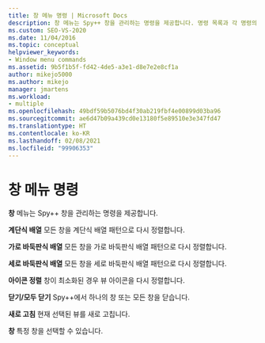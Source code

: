 ```yaml
---
title: 창 메뉴 명령 | Microsoft Docs
description: 창 메뉴는 Spy++ 창을 관리하는 명령을 제공합니다. 명령 목록과 각 명령의 간략한 설명을 확인합니다.
ms.custom: SEO-VS-2020
ms.date: 11/04/2016
ms.topic: conceptual
helpviewer_keywords:
- Window menu commands
ms.assetid: 9b5f1b5f-fd42-4de5-a3e1-d8e7e2e8cf1a
author: mikejo5000
ms.author: mikejo
manager: jmartens
ms.workload:
- multiple
ms.openlocfilehash: 49bdf59b5076bd4f30ab219fbf4e00899d03ba96
ms.sourcegitcommit: ae6d47b09a439cd0e13180f5e89510e3e347fd47
ms.translationtype: HT
ms.contentlocale: ko-KR
ms.lasthandoff: 02/08/2021
ms.locfileid: "99906353"
---
```

# <a name="window-menu-commands"></a>창 메뉴 명령
**창** 메뉴는 Spy++ 창을 관리하는 명령을 제공합니다.

 **계단식 배열** 모든 창을 계단식 배열 패턴으로 다시 정렬합니다.

 **가로 바둑판식 배열** 모든 창을 가로 바둑판식 배열 패턴으로 다시 정렬합니다.

 **세로 바둑판식 배열** 모든 창을 세로 바둑판식 배열 패턴으로 다시 정렬합니다.

 **아이콘 정렬** 창이 최소화된 경우 뷰 아이콘을 다시 정렬합니다.

 **닫기/모두 닫기** Spy++에서 하나의 창 또는 모든 창을 닫습니다.

 **새로 고침** 현재 선택된 뷰를 새로 고칩니다.

 **창** 특정 창을 선택할 수 있습니다.